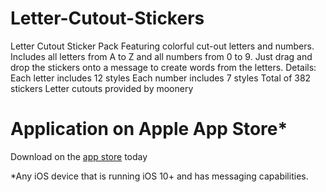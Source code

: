# Letter-Cutout-Stickers
Letter Cutout Sticker Pack Featuring colorful cut-out letters and numbers. Includes all letters from A to Z and all numbers from 0 to 9. Just drag and drop the stickers onto a message to create words from the letters. Details: Each letter includes 12 styles Each number includes 7 styles Total of 382 stickers Letter cutouts provided by moonery

# Application on Apple App Store*
Download on the [app store](https://apple.co/3wccHN5) today 

*Any iOS device that is running iOS 10+ and has messaging capabilities. 
